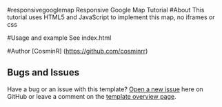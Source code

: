 #responsivegooglemap
Responsive Google Map Tutorial
#About
This tutorial uses HTML5 and JavaScript to implement this map, no iframes or css

#Usage and example 
See index.html 

#Author 
[CosminR] (https://github.com/cosminrr)

## Bugs and Issues
Have a bug or an issue with this template? [Open a new issue](https://github.com/cosminrr/responsivegooglemap/issues) here on GitHub or leave a comment on the [template overview page](https://github.com/cosminrr/responsivegooglemap).
